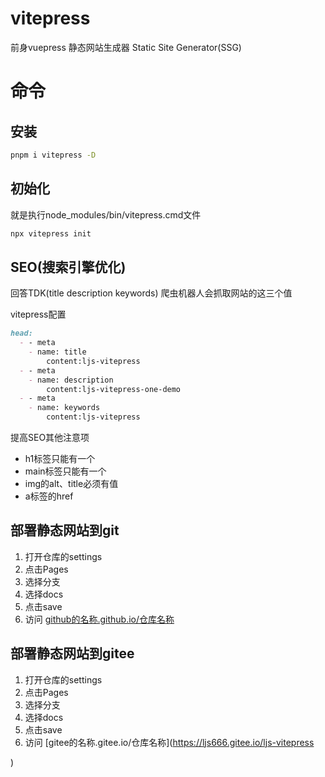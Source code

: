 # vitepress
前身vuepress
静态网站生成器 Static Site Generator(SSG)

# 命令

## 安装
```sh
pnpm i vitepress -D
```

## 初始化
就是执行node_modules/bin/vitepress.cmd文件
```sh
npx vitepress init
```

## SEO(搜索引擎优化)
回答TDK(title description keywords)
爬虫机器人会抓取网站的这三个值

vitepress配置
```md
head:
  - - meta
    - name: title
        content:ljs-vitepress
  - - meta
    - name: description
        content:ljs-vitepress-one-demo
  - - meta
    - name: keywords
        content:ljs-vitepress
```

提高SEO其他注意项
- h1标签只能有一个
- main标签只能有一个
- img的alt、title必须有值
- a标签的href

## 部署静态网站到git
1. 打开仓库的settings
2. 点击Pages
3. 选择分支
4. 选择docs
5. 点击save
6. 访问 [github的名称.github.io/仓库名称](https://Unameljs.github.io/ljs-design)

## 部署静态网站到gitee
1. 打开仓库的settings
2. 点击Pages
3. 选择分支
4. 选择docs
5. 点击save
6. 访问 [gitee的名称.gitee.io/仓库名称](https://ljs666.gitee.io/ljs-vitepress
  
)
